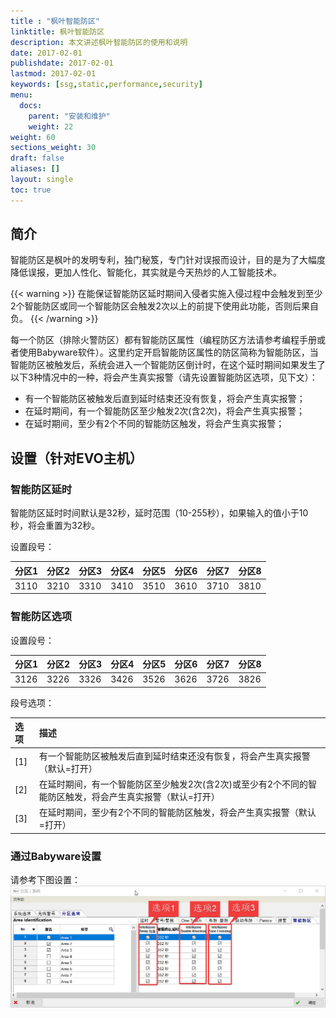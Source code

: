 ```yaml
---
title : "枫叶智能防区"
linktitle: 枫叶智能防区
description: 本文讲述枫叶智能防区的使用和说明
date: 2017-02-01
publishdate: 2017-02-01
lastmod: 2017-02-01
keywords: [ssg,static,performance,security]
menu:
  docs:
    parent: "安装和维护"
    weight: 22
weight: 60
sections_weight: 30
draft: false
aliases: []
layout: single
toc: true
---
```


## 简介

智能防区是枫叶的发明专利，独门秘笈，专门针对误报而设计，目的是为了大幅度降低误报，更加人性化、智能化，其实就是今天热炒的人工智能技术。

{{< warning >}}
在能保证智能防区延时期间入侵者实施入侵过程中会触发到至少2个智能防区或同一个智能防区会触发2次以上的前提下使用此功能，否则后果自负。
{{< /warning >}}

每一个防区（排除火警防区）都有智能防区属性（编程防区方法请参考编程手册或者使用Babyware软件）。这里约定开启智能防区属性的防区简称为智能防区，当智能防区被触发后，系统会进入一个智能防区倒计时，在这个延时期间如果发生了以下3种情况中的一种，将会产生真实报警（请先设置智能防区选项，见下文）：

- 有一个智能防区被触发后直到延时结束还没有恢复，将会产生真实报警；
- 在延时期间，有一个智能防区至少触发2次(含2次)，将会产生真实报警；
- 在延时期间，至少有2个不同的智能防区触发，将会产生真实报警；

## 设置（针对EVO主机）

### 智能防区延时

智能防区延时时间默认是32秒，延时范围（10-255秒），如果输入的值小于10秒，将会重置为32秒。

设置段号：

| 分区1 | 分区2 | 分区3 | 分区4 | 分区5 | 分区6 | 分区7 | 分区8 |
| :-- | :-- | :-- | :-- | :-- | :-- | :-- | :-- |
| 3110 | 3210 | 3310 | 3410 | 3510 | 3610 | 3710 | 3810 |

### 智能防区选项

设置段号：

| 分区1 | 分区2 | 分区3 | 分区4 | 分区5 | 分区6 | 分区7 | 分区8 |
| :-- | :-- | :-- | :-- | :-- | :-- | :-- | :-- |
| 3126 | 3226 | 3326 | 3426 | 3526 | 3626 | 3726 | 3826 |

段号选项：

| 选项 | 描述 |
| :-- | :-- |
| [1] | 有一个智能防区被触发后直到延时结束还没有恢复，将会产生真实报警（默认=打开） |
| [2] | 在延时期间，有一个智能防区至少触发2次(含2次)或至少有2个不同的智能防区触发，将会产生真实报警（默认=打开） |
| [3] | 在延时期间，至少有2个不同的智能防区触发，将会产生真实报警（默认=打开） |

### 通过Babyware设置

请参考下图设置：
![智能防区设置](images/setting-method.png)